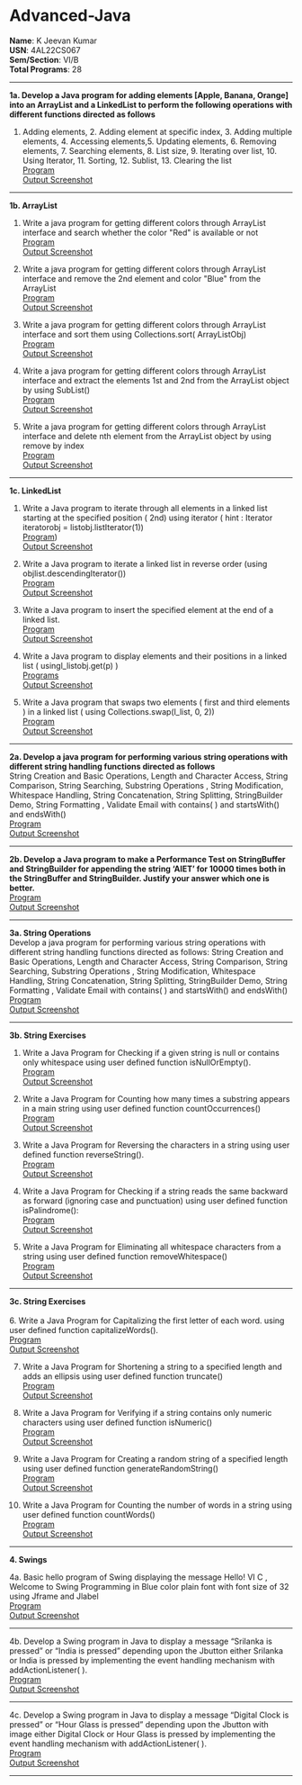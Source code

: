 # Advanced-Java
 **Name**: K Jeevan Kumar  
**USN**: 4AL22CS067  
**Sem/Section**: VI/B  
**Total Programs**: 28  

---
**1a.  Develop a Java program for adding elements [Apple, Banana, Orange] into an ArrayList and a LinkedList to perform the following operations with different functions directed as
follows<br>**
1. Adding elements, 2. Adding element at specific index, 3. Adding multiple elements, 4. Accessing elements,5. Updating elements, 6. Removing elements, 7. Searching elements, 8. List
size, 9. Iterating over list, 10. Using Iterator, 11. Sorting, 12. Sublist, 13. Clearing the list<br>
[Program](https://github.com/jeevankumar812/Advanced-Java/blob/main/ListInterfaceDemo/ListInterfaceDemo.java)<br>
[Output Screenshot](https://github.com/jeevankumar812/Advanced-Java/blob/main/ListInterfaceDemo/ListInterfaceDemo_Output.png)

---
  
**1b. ArrayList**
1. Write a java program for getting different colors through ArrayList interface and search whether the color "Red" is available or not<br>
[Program](https://github.com/jeevankumar812/Advanced-Java/blob/main/ListInterfaceDemo/ArrayList/Contains_Red.java)<br>
[Output Screenshot](https://github.com/jeevankumar812/Advanced-Java/blob/main/ListInterfaceDemo/ArrayList/Contains_Red-op.png)<br>

2. Write a java program for getting different colors through ArrayList interface and remove the 2nd element and color "Blue" from the ArrayList<br>
[Program](https://github.com/jeevankumar812/Advanced-Java/blob/main/ListInterfaceDemo/ArrayList/Remove.java)<br>
[Output Screenshot](https://github.com/jeevankumar812/Advanced-Java/blob/main/ListInterfaceDemo/ArrayList/Remove-op.png)<br>

3. Write a java program for getting different colors through ArrayList interface and sort them using Collections.sort( ArrayListObj)<br>
[Program](https://github.com/jeevankumar812/Advanced-Java/blob/main/ListInterfaceDemo/ArrayList/Array_Sort.java)<br>
[Output Screenshot](https://github.com/jeevankumar812/Advanced-Java/blob/main/ListInterfaceDemo/ArrayList/Array_Sort-op.png)<br>

4. Write a java program for getting different colors through ArrayList interface and extract the elements 1st and 2nd from the ArrayList object by using SubList()<br>
[Program](https://github.com/jeevankumar812/Advanced-Java/blob/main/ListInterfaceDemo/ArrayList/Array_SubList.java) <br>
[Output Screenshot](https://github.com/jeevankumar812/Advanced-Java/blob/main/ListInterfaceDemo/ArrayList/Array_Sublist-op.png)

5. Write a java program for getting different colors through ArrayList interface and delete nth element from the ArrayList object by using remove by index<br>
[Program](https://github.com/jeevankumar812/Advanced-Java/blob/main/ListInterfaceDemo/ArrayList/RemoveNthElement.java) <br>
[Output Screenshot](https://github.com/jeevankumar812/Advanced-Java/blob/main/ListInterfaceDemo/ArrayList/RemoveNthElement-op.png)

---
**1c. LinkedList**
1. Write a Java program to iterate through all elements in a linked list starting at the specified position ( 2nd) using iterator ( hint : Iterator iteratorobj = listobj.listIterator(1))<br>
[Program](https://github.com/jeevankumar812/Advanced-Java/blob/main/ListInterfaceDemo/LinkedList/Iterator.java))<br>
[Output Screenshot](https://github.com/jeevankumar812/Advanced-Java/blob/main/ListInterfaceDemo/LinkedList/Iterator-op.png)<br>

2. Write a Java program to iterate a linked list in reverse order (using objlist.descendingIterator())<br>
[Program](https://github.com/jeevankumar812/Advanced-Java/blob/main/ListInterfaceDemo/LinkedList/Desc_Iterator.java) <br>
[Output Screenshot](https://github.com/jeevankumar812/Advanced-Java/blob/main/ListInterfaceDemo/LinkedList/Desc_Iterator-op.png)<br>

3. Write a Java program to insert the specified element at the end of a linked list.<br>
[Program](https://github.com/jeevankumar812/Advanced-Java/blob/main/ListInterfaceDemo/LinkedList/Add_Last.java)<br>
[Output Screenshot](https://github.com/jeevankumar812/Advanced-Java/blob/main/ListInterfaceDemo/LinkedList/Add_Last-op.png)<br>

4. Write a Java program to display elements and their positions in a linked list ( usingl_listobj.get(p) )<br>
[Programs](https://github.com/jeevankumar812/Advanced-Java/blob/main/ListInterfaceDemo/LinkedList/Array_Index.java) <br>
[Output Screenshot](https://github.com/jeevankumar812/Advanced-Java/blob/main/ListInterfaceDemo/LinkedList/Array_Index-op.png)<br>

5. Write a Java program that swaps two elements ( first and third elements ) in a linked list ( using Collections.swap(l_list, 0, 2))<br>
[Program](https://github.com/jeevankumar812/Advanced-Java/blob/main/ListInterfaceDemo/LinkedList/Swap_Elements.java) <br>
[Output Screenshot](https://github.com/jeevankumar812/Advanced-Java/blob/main/ListInterfaceDemo/LinkedList/Swap_Elements-op.png)<br>

---
**2a. Develop a java program for performing various string operations with different string
handling functions directed as follows<br>**
String Creation and Basic Operations, Length and Character Access, String Comparison, String
Searching, Substring Operations , String Modification, Whitespace Handling, String
Concatenation, String Splitting, StringBuilder Demo, String Formatting , Validate Email with
contains( ) and startsWith() and endsWith()<br>
[Program](https://github.com/jeevankumar812/Advanced-Java/blob/main/StringHandling/StringOperations.java)<br>
[Output Screenshot](https://github.com/jeevankumar812/Advanced-Java/blob/main/StringHandling/StringOperations_Output.png)<br>

---
**2b. Develop a Java program to make a Performance Test on StringBuffer and StringBuilder for
appending the string ‘AIET’ for 10000 times both in the StringBuffer and StringBuilder. Justify
your answer which one is better.**<br>
[Program](https://github.com/jeevankumar812/Advanced-Java/blob/main/StringHandling/PerformanceTest.java)<br>
[Output Screenshot](https://github.com/jeevankumar812/Advanced-Java/blob/main/StringHandling/BufferBuilderComparison_Output.png)<br>

---

**3a. String Operations<br>**
Develop a java program for performing various string operations with different string handling functions directed as follows: String Creation and Basic Operations, Length and Character Access, String Comparison, String
Searching, Substring Operations , String Modification, Whitespace Handling, String Concatenation,
String Splitting, StringBuilder Demo, String Formatting , Validate Email with contains( ) and
startsWith() and endsWith()<br>
[Program](https://github.com/jeevankumar812/Advanced-Java/blob/main/StringOperations/StringOperations.java)<br>
[Output Screenshot](https://github.com/jeevankumar812/Advanced-Java/blob/main/StringOperations/StringOperations(3a)_Output.png)<br>

---

**3b. String Exercises**<br>
1. Write a Java Program for Checking if a given string is null or contains only whitespace using user
defined function isNullOrEmpty().<br>
[Program](https://github.com/jeevankumar812/Advanced-Java/blob/main/StringOperations/StringCheck.java)<br>
[Output Screenshot](https://github.com/jeevankumar812/Advanced-Java/blob/main/StringOperations/StringCheck-op.png)<br>

2. Write a Java Program for Counting how many times a substring appears in a main string
using user defined function countOccurrences()<br>
[Program](https://github.com/jeevankumar812/Advanced-Java/blob/main/StringOperations/SubstringCounter.java)<br>
[Output Screenshot](https://github.com/jeevankumar812/Advanced-Java/blob/main/StringOperations/SubstringCounter%20-op.png)<br>

3. Write a Java Program for Reversing the characters in a string using user defined function
reverseString().<br>
[Program](https://github.com/jeevankumar812/Advanced-Java/blob/main/StringOperations/ReverseString.java)<br>
[Output Screenshot](https://github.com/jeevankumar812/Advanced-Java/blob/main/StringOperations/ReverseString%20-op.png)<br>

4. Write a Java Program for Checking if a string reads the same backward as forward (ignoring case
and punctuation) using user defined function isPalindrome():<br>
[Program](https://github.com/jeevankumar812/Advanced-Java/blob/main/StringOperations/PalindromeCheck.java
)<br>
[Output Screenshot](https://github.com/jeevankumar812/Advanced-Java/blob/main/StringOperations/PalindromeCheck%20-op.png)<br>

5. Write a Java Program for Eliminating all whitespace characters from a string using user defined
function removeWhitespace()<br>
[Program](https://github.com/jeevankumar812/Advanced-Java/blob/main/StringOperations/RemoveWhitespace.java)<br>
[Output Screenshot](https://github.com/jeevankumar812/Advanced-Java/blob/main/StringOperations/RemoveWhitespace-%20op.png)<br>

---

**3c. String Exercises**<br>
<br>
6. Write a Java Program for Capitalizing the first letter of each word. using user defined function
capitalizeWords().<br>
[Program](https://github.com/jeevankumar812/Advanced-Java/blob/main/StringOperations/CapitalizeWords.java)<br>
[Output Screenshot](https://github.com/jeevankumar812/Advanced-Java/blob/main/StringOperations/CapitalizeWords%20-op.png)<br>

7. Write a Java Program for Shortening a string to a specified length and adds an ellipsis using user
defined function truncate()<br>
[Program](https://github.com/jeevankumar812/Advanced-Java/blob/main/StringOperations/TruncateString.java)<br>
[Output Screenshot](https://github.com/jeevankumar812/Advanced-Java/blob/main/StringOperations/TruncateString%20-op.png)<br>

8. Write a Java Program for Verifying if a string contains only numeric characters using user defined
function isNumeric()<br>
[Program](https://github.com/jeevankumar812/Advanced-Java/blob/main/StringOperations/NumericCheck.java)<br>
[Output Screenshot](https://github.com/jeevankumar812/Advanced-Java/blob/main/StringOperations/NumericCheck%20-op.png)<br>

9. Write a Java Program for Creating a random string of a specified length using user defined
function generateRandomString()<br>
[Program](https://github.com/jeevankumar812/Advanced-Java/blob/main/StringOperations/RandomStringGenerator.java)<br>
[Output Screenshot](https://github.com/jeevankumar812/Advanced-Java/blob/main/StringOperations/RandomStringGenerator%20-op.png)<br>

10. Write a Java Program for Counting the number of words in a string using user defined function
countWords()<br>
[Program](https://github.com/jeevankumar812/Advanced-Java/blob/main/StringOperations/WordCounter.java)<br>
[Output Screenshot](https://github.com/jeevankumar812/Advanced-Java/blob/main/StringOperations/WordCounter.png)<br>

---
**4. Swings**<br>

4a. Basic hello program of Swing displaying the message Hello! VI C , Welcome to Swing
Programming in Blue color plain font with font size of 32 using Jframe and Jlabel<br>
[Program](https://github.com/jeevankumar812/Advanced-Java/blob/main/Swings/HelloSwingApp.java)<br>
[Output Screenshot]()<br>

---
4b. Develop a Swing program in Java to display a message “Srilanka is pressed” or “India is
pressed” depending upon the Jbutton either Srilanka or India is pressed by implementing the
event handling mechanism with addActionListener( ).<br>
[Program](https://github.com/jeevankumar812/Advanced-Java/blob/main/Swings/CountryButtonApp.java)<br>
[Output Screenshot]()<br>

---
4c. Develop a Swing program in Java to display a message “Digital Clock is pressed” or “Hour
Glass is pressed” depending upon the Jbutton with image either Digital Clock or Hour Glass is
pressed by implementing the event handling mechanism with addActionListener( ).<br>
[Program]()<br>
[Output Screenshot]()<br>

---

